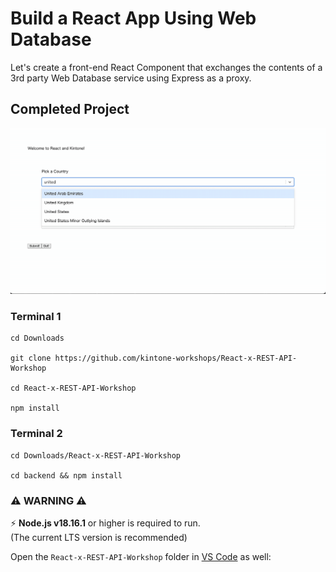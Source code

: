 # Build a React App Using Web Database

Let's create a front-end React Component that exchanges the contents of a 3rd party Web Database service using Express as a proxy.

## Completed Project
![PROJECT_DEMO_GIF.gif](./docs/img/PROJECT_DEMO_GIF.gif)

### Terminal 1

```shell
cd Downloads

git clone https://github.com/kintone-workshops/React-x-REST-API-Workshop

cd React-x-REST-API-Workshop

npm install
```

### Terminal 2

```shell
cd Downloads/React-x-REST-API-Workshop

cd backend && npm install
```

### ⚠️ WARNING ⚠️ <!-- omit in toc -->
⚡ **Node.js v18.16.1** or higher is required to run.  
(The current LTS version is recommended)


Open the `React-x-REST-API-Workshop` folder in [VS Code](https://code.visualstudio.com/docs/getstarted/tips-and-tricks#_command-line) as well:







